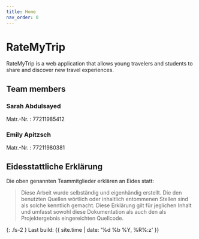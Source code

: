 ```yaml
---
title: Home
nav_order: 0
---
```




# RateMyTrip

RateMyTrip is a web application that allows young travelers and students to share and discover new travel experiences.

## Team members

### Sarah Abdulsayed



Matr.-Nr.
: 77211985412

### Emily Apitzsch

Matr.-Nr.
: 77211980381

## Eidesstattliche Erklärung

Die oben genannten Teammitglieder erklären an Eides statt:

> Diese Arbeit wurde selbständig und eigenhändig erstellt. Die den benutzten Quellen wörtlich oder inhaltlich entommenen Stellen sind als solche kenntlich gemacht. Diese Erklärung gilt für jeglichen Inhalt und umfasst sowohl diese Dokumentation als auch den als Projektergebnis eingereichten Quellcode.

{: .fs-2 }
Last build: {{ site.time | date: '%d %b %Y, %R%:z' }}